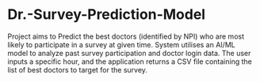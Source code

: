 # Dr.-Survey-Prediction-Model
Project aims to Predict the best doctors (identified by NPI) who are most likely to participate in a survey at given time. System utilises an AI/ML model to analyze past survey participation and doctor login data. The user inputs a specific hour, and the application returns a CSV file containing the list of best doctors to target for the survey.
